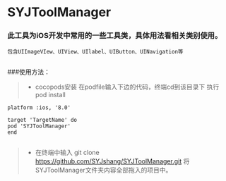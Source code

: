 # SYJToolManager


### 此工具为iOS开发中常用的一些工具类，具体用法看相关类别使用。


```
包含UIImageVIew、UIView、UIlabel、UIButton、UINavigation等


```

###使用方法：


>* cocopods安装
>在podfile输入下边的代码，终端cd到该目录下
> 执行 pod install


```
platform :ios, '8.0'

target 'TargetName' do
pod 'SYJToolManager'
end


```

>* 在终端中输入 
>git clone https://github.com/SYJshang/SYJToolManager.git
>将SYJToolManager文件夹内容全部拖入的项目中。

